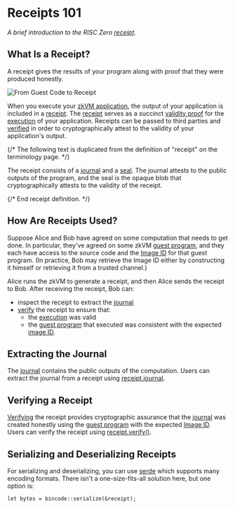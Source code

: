 # Receipts 101

_A brief introduction to the RISC Zero [receipt]._

## What Is a Receipt?

A receipt gives the results of your program along with proof that they were
produced honestly.

![From Guest Code to Receipt](/diagrams/from-rust-to-receipt.png)

When you execute your [zkVM application][zkvm], the output of your application
is included in a [receipt]. The [receipt] serves as a succinct [validity proof]
for the [execution] of your application. Receipts can be passed to third parties
and [verified][verify] in order to cryptographically attest to the validity of
your application's output.

{/* The following text is duplicated from the definition of "receipt" on the terminology page. */}

The receipt consists of a [journal] and a [seal]. The journal attests to the
public outputs of the program, and the seal is the opaque blob that
cryptographically attests to the validity of the receipt.

{/* End receipt definition. */}

## How Are Receipts Used?

Suppose Alice and Bob have agreed on some computation that needs to get done. In
particular, they've agreed on some zkVM [guest program], and they each have
access to the source code and the [Image ID] for that guest program. (In
practice, Bob may retrieve the Image ID either by constructing it himself or
retrieving it from a trusted channel.)

Alice runs the zkVM to generate a receipt, and then Alice sends the receipt to
Bob. After receiving the receipt, Bob can:

- inspect the receipt to extract the [journal]
- [verify] the receipt to ensure that:
  - the [execution] was valid
  - the [guest program] that executed was consistent with the expected [image
    ID].

## Extracting the Journal

The [journal] contains the public outputs of the computation. Users can extract
the journal from a receipt using [receipt.journal].

## Verifying a Receipt

[Verifying][verify] the receipt provides cryptographic assurance that the [journal] was
created honestly using the [guest program] with the expected [Image ID]. Users
can verify the receipt using [receipt.verify()].

## Serializing and Deserializing Receipts

For serializing and deserializing, you can use [serde] which supports many
encoding formats. There isn't a one-size-fits-all solution here, but one option
is:

`let bytes = bincode::serialize(&receipt);`

[execution]: /terminology#execution-trace
[guest program]: /terminology#guest-program
[Image ID]: /terminology#image-id
[journal]: /terminology#journal
[receipt]: /terminology#receipt
[receipt.journal]: https://docs.rs/risc0-zkvm/2.0/risc0_zkvm/struct.Receipt.html#structfield.journal
[receipt.verify()]: https://docs.rs/risc0-zkvm/2.0/risc0_zkvm/struct.Receipt.html#method.verify
[seal]: /terminology#seal
[serde]: https://crates.io/crates/serde
[validity proof]: /terminology#validity-proof
[verify]: /terminology#verify
[zkvm]: ./zkvm-overview.md
